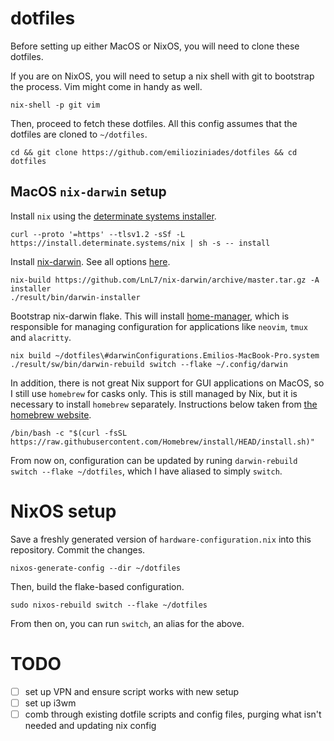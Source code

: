 # dotfiles

Before setting up either MacOS or NixOS, you will need to clone these dotfiles.

If you are on NixOS, you will need to setup a nix shell with git to bootstrap the process. Vim might come in handy as well.

```
nix-shell -p git vim
```

Then, proceed to fetch these dotfiles. All this config assumes that the dotfiles are cloned to `~/dotfiles`.

```
cd && git clone https://github.com/emilioziniades/dotfiles && cd dotfiles
```

## MacOS `nix-darwin` setup

Install `nix` using the [determinate systems installer](https://github.com/DeterminateSystems/nix-installer).

```
curl --proto '=https' --tlsv1.2 -sSf -L https://install.determinate.systems/nix | sh -s -- install
```

Install [nix-darwin](http://daiderd.com/nix-darwin/). See all options [here](https://daiderd.com/nix-darwin/manual/index.html).

```
nix-build https://github.com/LnL7/nix-darwin/archive/master.tar.gz -A installer
./result/bin/darwin-installer
```

Bootstrap nix-darwin flake. This will install [home-manager](https://nix-community.github.io/home-manager/index.html), which is responsible for managing configuration for applications like `neovim`, `tmux` and `alacritty`.

```
nix build ~/dotfiles\#darwinConfigurations.Emilios-MacBook-Pro.system
./result/sw/bin/darwin-rebuild switch --flake ~/.config/darwin
```

In addition, there is not great Nix support for GUI applications on MacOS, so I still use `homebrew` for casks only. This is still managed by Nix, but it is necessary to install `homebrew` separately. Instructions below taken from [the homebrew website](https://brew.sh/).

```
/bin/bash -c "$(curl -fsSL https://raw.githubusercontent.com/Homebrew/install/HEAD/install.sh)"
```

From now on, configuration can be updated by runing `darwin-rebuild switch --flake ~/dotfiles`, which I have aliased to simply `switch`.

# NixOS setup

Save a freshly generated version of `hardware-configuration.nix` into this repository. Commit the changes.

```
nixos-generate-config --dir ~/dotfiles
```

Then, build the flake-based configuration.

```
sudo nixos-rebuild switch --flake ~/dotfiles
```

From then on, you can run `switch`, an alias for the above.

# TODO

- [ ] set up VPN and ensure script works with new setup
- [ ] set up i3wm
- [ ] comb through existing dotfile scripts and config files, purging what isn't needed and updating nix config
